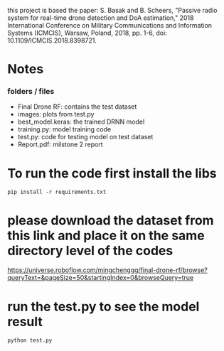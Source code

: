 this project is based the paper:
S. Basak and B. Scheers, "Passive radio system for real-time drone detection and DoA estimation," 2018 International Conference on Military Communications and Information Systems (ICMCIS), Warsaw, Poland, 2018, pp. 1-6, doi: 10.1109/ICMCIS.2018.8398721.

# Notes
### folders / files
- Final Drone RF: contains the test dataset
- images: plots from test.py
- best_model.keras: the trained DRNN model
- training.py: model training code
- test.py: code for testing model on test dataset
- Report.pdf: milstone 2 report


#

# To run the code first install the libs

```
pip install -r requirements.txt
```
# please download the dataset from this link and place it on the same directory level of the codes
https://universe.roboflow.com/mingchenggg/final-drone-rf/browse?queryText=&pageSize=50&startingIndex=0&browseQuery=true
# run the test.py to see the model result
```
python test.py
```
